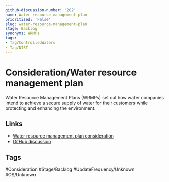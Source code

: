 ```yaml
---
github-discussion-number: '282'
name: Water resource management plan
prioritised: 'False'
slug: water-resource-management-plan
stage: Backlog
synonyms: WRMPs
tags:
- Tag/ControlledWaters
- Tag/NIST
---
```


# Consideration/Water resource management plan

Water Resource Management Plans (WRMPs) set out how water companies intend to achieve a secure supply of water for their customers while protecting and enhancing the environment.

## Links

* [Water resource management plan consideration](https://design.planning.data.gov.uk/planning-consideration/water-resource-management-plan)
* [GitHub discussion](https://github.com/digital-land/data-standards-backlog/discussions/282)

## Tags

#Consideration #Stage/Backlog #UpdateFrequency/Unknown #OS/Unknown